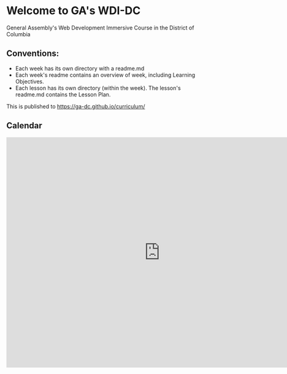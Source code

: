 # Welcome to GA's WDI-DC
General Assembly's Web Development Immersive Course in the District of Columbia

## Conventions:
- Each week has its own directory with a readme.md
- Each week's readme contains an overview of week, including Learning Objectives.
- Each lesson has its own directory (within the week). The lesson's readme.md contains the Lesson Plan.

This is published to https://ga-dc.github.io/curriculum/


## Calendar

<iframe src="https://www.google.com/calendar/embed?title=WDIDC%207&amp;mode=WEEK&amp;height=600&amp;wkst=1&amp;bgcolor=%23FFFFFF&amp;src=generalassemb.ly_lvp69v32gpbl4hs44kg821i6qk%40group.calendar.google.com&amp;color=%23A32929&amp;src=generalassemb.ly_oiiqs80rke59rs3gmnls73lcd4%40group.calendar.google.com&amp;color=%230D7813&amp;src=generalassemb.ly_8n9i7pa9prknep5qsjcopoln10%40group.calendar.google.com&amp;color=%2329527A&amp;src=generalassemb.ly_m0c7h1rg3oflamhbplomnc6sf8%40group.calendar.google.com&amp;color=%23333333&amp;ctz=America%2FNew_York" style=" border-width:0 " width="800" height="600" frameborder="0" scrolling="no"></iframe>
